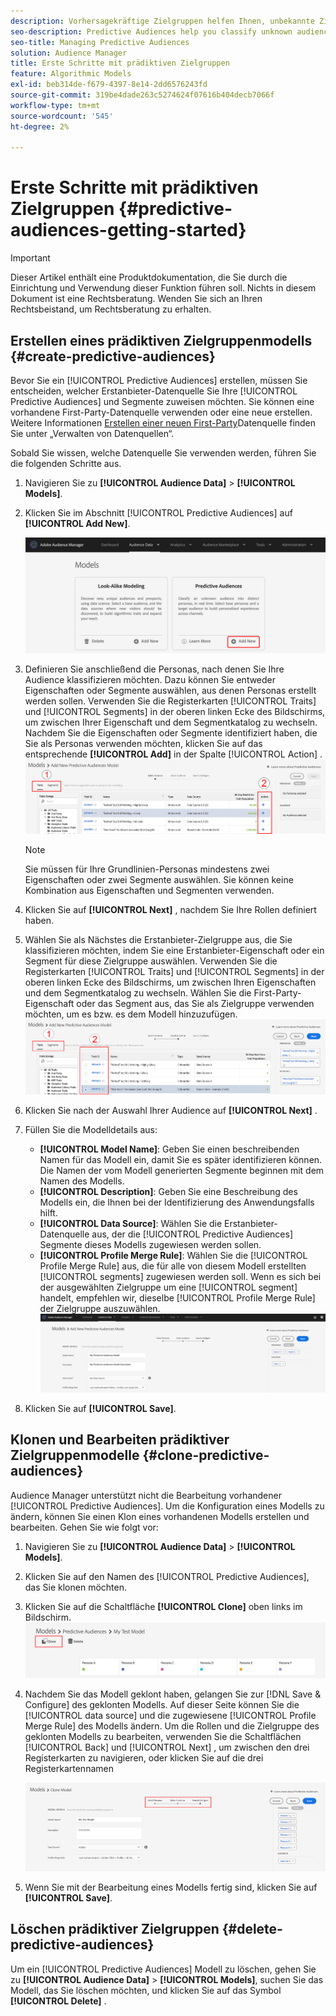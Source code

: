 ```yaml
---
description: Vorhersagekräftige Zielgruppen helfen Ihnen, unbekannte Zielgruppen mithilfe von Datenwissenschaft in Echtzeit in eindeutige Personas zu klassifizieren.
seo-description: Predictive Audiences help you classify unknown audiences into distinct personas in real-time, using data science.
seo-title: Managing Predictive Audiences
solution: Audience Manager
title: Erste Schritte mit prädiktiven Zielgruppen
feature: Algorithmic Models
exl-id: beb314de-f679-4397-8e14-2dd6576243fd
source-git-commit: 319be4dade263c5274624f07616b404decb7066f
workflow-type: tm+mt
source-wordcount: '545'
ht-degree: 2%

---
```


# Erste Schritte mit prädiktiven Zielgruppen {#predictive-audiences-getting-started}

>[!IMPORTANT]
>Dieser Artikel enthält eine Produktdokumentation, die Sie durch die Einrichtung und Verwendung dieser Funktion führen soll. Nichts in diesem Dokument ist eine Rechtsberatung. Wenden Sie sich an Ihren Rechtsbeistand, um Rechtsberatung zu erhalten.

## Erstellen eines prädiktiven Zielgruppenmodells {#create-predictive-audiences}

Bevor Sie ein [!UICONTROL Predictive Audiences] erstellen, müssen Sie entscheiden, welcher Erstanbieter-Datenquelle Sie Ihre [!UICONTROL Predictive Audiences] und Segmente zuweisen möchten. Sie können eine vorhandene First-Party-Datenquelle verwenden oder eine neue erstellen. Weitere Informationen [ Erstellen einer neuen First-Party](https://experienceleague.adobe.com/docs/audience-manager/user-guide/features/data-sources/manage-datasources.html)Datenquelle finden Sie unter „Verwalten von Datenquellen“.

Sobald Sie wissen, welche Datenquelle Sie verwenden werden, führen Sie die folgenden Schritte aus.

1. Navigieren Sie zu **[!UICONTROL Audience Data]** > **[!UICONTROL Models]**.
1. Klicken Sie im Abschnitt [!UICONTROL Predictive Audiences] auf **[!UICONTROL Add New]**.

   ![smart-persona-add](assets/predictive-audiences-add.png)

1. Definieren Sie anschließend die Personas, nach denen Sie Ihre Audience klassifizieren möchten. Dazu können Sie entweder Eigenschaften oder Segmente auswählen, aus denen Personas erstellt werden sollen. Verwenden Sie die Registerkarten [!UICONTROL Traits] und [!UICONTROL Segments] in der oberen linken Ecke des Bildschirms, um zwischen Ihrer Eigenschaft und dem Segmentkatalog zu wechseln. Nachdem Sie die Eigenschaften oder Segmente identifiziert haben, die Sie als Personas verwenden möchten, klicken Sie auf das entsprechende **[!UICONTROL Add]** in der Spalte [!UICONTROL Action] .
   ![smart-persona-select-personas](assets/predictive-audiences-persona.png)
   >[!NOTE]
   >Sie müssen für Ihre Grundlinien-Personas mindestens zwei Eigenschaften oder zwei Segmente auswählen. Sie können keine Kombination aus Eigenschaften und Segmenten verwenden.
1. Klicken Sie auf **[!UICONTROL Next]** , nachdem Sie Ihre Rollen definiert haben.
1. Wählen Sie als Nächstes die Erstanbieter-Zielgruppe aus, die Sie klassifizieren möchten, indem Sie eine Erstanbieter-Eigenschaft oder ein Segment für diese Zielgruppe auswählen. Verwenden Sie die Registerkarten [!UICONTROL Traits] und [!UICONTROL Segments] in der oberen linken Ecke des Bildschirms, um zwischen Ihren Eigenschaften und dem Segmentkatalog zu wechseln. Wählen Sie die First-Party-Eigenschaft oder das Segment aus, das Sie als Zielgruppe verwenden möchten, um es bzw. es dem Modell hinzuzufügen.
   ![smart-persona-select-audience](assets/predictive-audiences-audience.png)
1. Klicken Sie nach der Auswahl Ihrer Audience auf **[!UICONTROL Next]** .
1. Füllen Sie die Modelldetails aus:
   * **[!UICONTROL Model Name]**: Geben Sie einen beschreibenden Namen für das Modell ein, damit Sie es später identifizieren können. Die Namen der vom Modell generierten Segmente beginnen mit dem Namen des Modells.
   * **[!UICONTROL Description]**: Geben Sie eine Beschreibung des Modells ein, die Ihnen bei der Identifizierung des Anwendungsfalls hilft.
   * **[!UICONTROL Data Source]**: Wählen Sie die Erstanbieter-Datenquelle aus, der die [!UICONTROL Predictive Audiences] Segmente dieses Modells zugewiesen werden sollen.
   * **[!UICONTROL Profile Merge Rule]**: Wählen Sie die [!UICONTROL Profile Merge Rule] aus, die für alle von diesem Modell erstellten [!UICONTROL segments] zugewiesen werden soll. Wenn es sich bei der ausgewählten Zielgruppe um eine [!UICONTROL segment] handelt, empfehlen wir, dieselbe [!UICONTROL Profile Merge Rule] der Zielgruppe auszuwählen.
     ![predictive-audiences-save](assets/predictive-audiences-save.png)
1. Klicken Sie auf **[!UICONTROL Save]**.

## Klonen und Bearbeiten prädiktiver Zielgruppenmodelle {#clone-predictive-audiences}

Audience Manager unterstützt nicht die Bearbeitung vorhandener [!UICONTROL Predictive Audiences]. Um die Konfiguration eines Modells zu ändern, können Sie einen Klon eines vorhandenen Modells erstellen und bearbeiten. Gehen Sie wie folgt vor:

1. Navigieren Sie zu **[!UICONTROL Audience Data]** > **[!UICONTROL Models]**.
2. Klicken Sie auf den Namen des [!UICONTROL Predictive Audiences], das Sie klonen möchten.
3. Klicken Sie auf die Schaltfläche **[!UICONTROL Clone]** oben links im Bildschirm.
   ![predictive-audiences-clone](assets/predictive-audiences-clone.png)
4. Nachdem Sie das Modell geklont haben, gelangen Sie zur [!DNL Save & Configure] des geklonten Modells. Auf dieser Seite können Sie die [!UICONTROL data source] und die zugewiesene [!UICONTROL Profile Merge Rule] des Modells ändern. Um die Rollen und die Zielgruppe des geklonten Modells zu bearbeiten, verwenden Sie die Schaltflächen [!UICONTROL Back] und [!UICONTROL Next] , um zwischen den drei Registerkarten zu navigieren, oder klicken Sie auf die drei Registerkartennamen

   ![predictive-audiences-clone-navigate](assets/predictive-audiences-clone-navigate.png)

5. Wenn Sie mit der Bearbeitung eines Modells fertig sind, klicken Sie auf **[!UICONTROL Save]**.

## Löschen prädiktiver Zielgruppen {#delete-predictive-audiences}

Um ein [!UICONTROL Predictive Audiences] Modell zu löschen, gehen Sie zu **[!UICONTROL Audience Data]** > **[!UICONTROL Models]**, suchen Sie das Modell, das Sie löschen möchten, und klicken Sie auf das Symbol **[!UICONTROL Delete]** .
